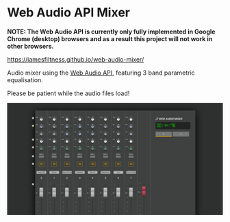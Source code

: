 # Web Audio API Mixer 

__NOTE: The Web Audio API is currently only fully implemented in Google Chrome (desktop) browsers and as a result this project will not work in other browsers.__

https://jamesfiltness.github.io/web-audio-mixer/

Audio mixer using the [Web Audio API](https://developer.mozilla.org/en-US/docs/Web/API/Web_Audio_API), featuring 3 band parametric equalisation.

Please be patient while the audio files load!

![Web Audio Mixer](/screenshot.png)
